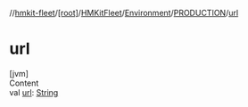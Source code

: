 //[hmkit-fleet](../../../../../index.md)/[[root]](../../../index.md)/[HMKitFleet](../../index.md)/[Environment](../index.md)/[PRODUCTION](index.md)/[url](url.md)



# url  
[jvm]  
Content  
val [url](url.md): [String](https://kotlinlang.org/api/latest/jvm/stdlib/kotlin/-string/index.html)  



